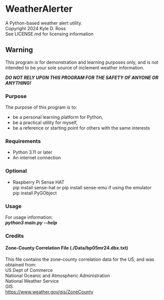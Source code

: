 # WeatherAlerter  
A Python-based weather alert utility.  
Copyright 2024 Kyle D. Ross  
See LICENSE.md for licensing information

## Warning  

This program is for demonstration and learning purposes only, and is not intended to be your sole source of inclement weather information.

**_DO NOT RELY UPON THIS PROGRAM FOR THE SAFETY OF ANYONE OR ANYTHING!_**

### Purpose  

The purpose of this program is to:
- be a personal learning platform for Python,
- be a practical utility for myself,
- be a reference or starting point for others with the same interests

### Requirements
- Python 3.11 or later
- An internet connection

### Optional
- Raspberry Pi Sense HAT  
pip install sense-hat  or  pip install sense-emu if using the emulator  
pip install PyGObject

### Usage
For usage information:  
**_python3 main.py --help_**

### Credits
#### Zone-County Correlation File (./Data/bp05mr24.dbx.txt)
This file contains the zone-county correlation data for the US, and was obtained from:  
US Dept of Commerce  
National Oceanic and Atmospheric Administration  
National Weather Service  
GIS  
https://www.weather.gov/gis/ZoneCounty
